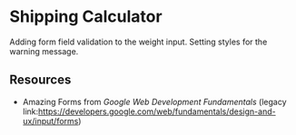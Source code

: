 # Shipping Calculator
Adding form field validation to the weight input. 
Setting styles for the warning message.



## Resources
- Amazing Forms from *Google Web Development Fundamentals* (legacy link:https://developers.google.com/web/fundamentals/design-and-ux/input/forms)